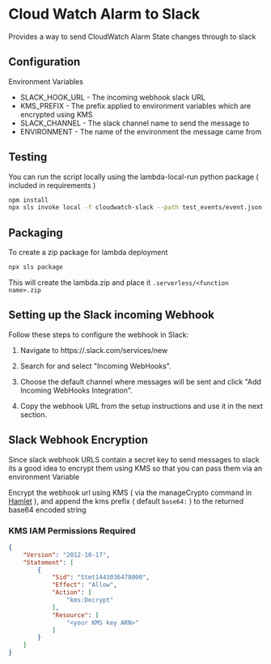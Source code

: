# Cloud Watch Alarm to Slack

Provides a way to send CloudWatch Alarm State changes through to slack

## Configuration

Environment Variables

* SLACK_HOOK_URL - The incoming webhook slack URL
* KMS_PREFIX - The prefix applied to environment variables which are encrypted using KMS
* SLACK_CHANNEL - The slack channel name to send the message to
* ENVIRONMENT - The name of the environment the message came from

## Testing

You can run the script locally using the lambda-local-run python package ( included in requirements )

```bash
npm install
npx sls invoke local -f cloudwatch-slack --path test_events/event.json --env SLACK_HOOK_URL=https://httpbin.org/post --env SLACK_CHANNEL=test-channel
```

## Packaging

To create a zip package for lambda deployment

```bash
npx sls package
```

This will create the lambda.zip and place it `.serverless/<function name>.zip`

## Setting up the Slack incoming Webhook

Follow these steps to configure the webhook in Slack:

  1. Navigate to https://<your-team-domain>.slack.com/services/new

  2. Search for and select "Incoming WebHooks".

  3. Choose the default channel where messages will be sent and click "Add Incoming WebHooks Integration".

  4. Copy the webhook URL from the setup instructions and use it in the next section.

## Slack Webhook Encryption

Since slack webhook URLS contain a secret key to send messages to slack its a good idea to encrypt them using KMS so that you can pass them via an environment Variable

Encrypt the webhook url using KMS ( via the manageCrypto command in [Hamlet](https://hamlet.io/) ), and append the kms prefix ( default `base64:` ) to the returned base64 encoded string

### KMS IAM Permissions Required

```json
{
    "Version": "2012-10-17",
    "Statement": [
        {
            "Sid": "Stmt1443036478000",
            "Effect": "Allow",
            "Action": [
                "kms:Decrypt"
            ],
            "Resource": [
                "<your KMS key ARN>"
            ]
        }
    ]
}
```
